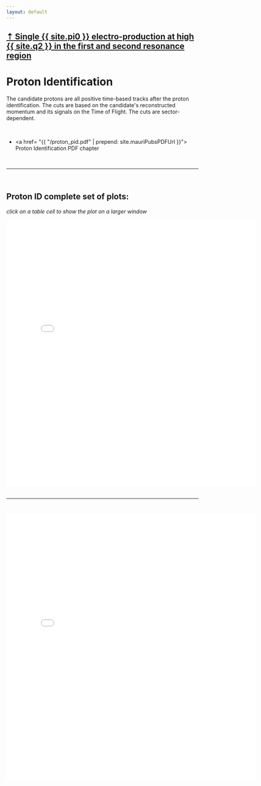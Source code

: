 ```yaml
---
layout: default
---
```


## [ &#8673;  Single {{ site.pi0 }} electro-production at high {{ site.q2 }} in the first and second resonance region ](pi0_resonance)

# Proton Identification

The candidate protons are all positive time-based tracks after the proton identification.
The cuts are based on the candidate's reconstructed momentum and its signals on the Time of Flight. 
The cuts are sector-dependent.

<br/>








- <a href= "{{ "/proton_pid.pdf"  | prepend: site.mauriPubsPDFUrl }}"> Proton Identification PDF chapter</a>

<br/>

___

<br/>


## Proton ID complete set of plots:
*click on a table cell to show the plot on a larger window*


<div style="margin-top:10px;">
     <iframe width="130%" height="700" src="{{ "/ppid"  | prepend: site.mauriPlotsUrl }}/cuts.html"   frameborder="0" ></iframe>
</div>

<br/>

___

<br/>

<div style="margin-top:10px;">
     <iframe width="130%" height="700" src="{{ "/ppid"  | prepend: site.mauriPlotsUrl }}/slices.html"  frameborder="0" ></iframe>
</div>

